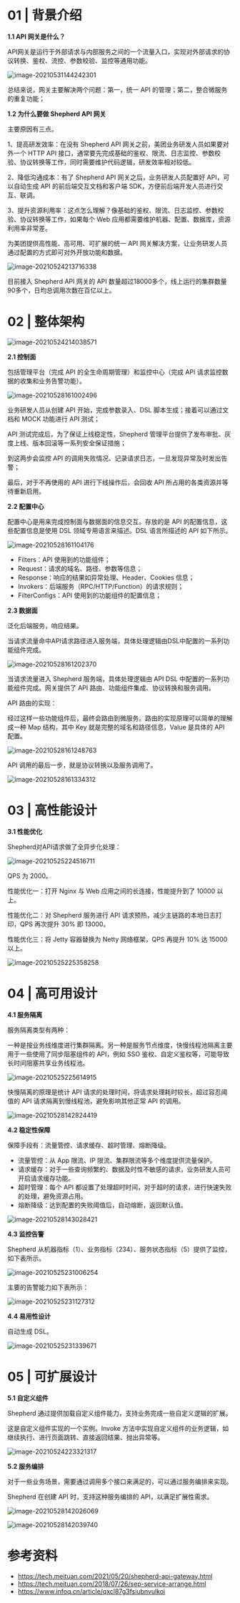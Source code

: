 # 01 | 背景介绍

**1.1 API 网关是什么？**

API网关是运行于外部请求与内部服务之间的一个流量入口，实现对外部请求的协议转换、鉴权、流控、参数校验、监控等通用功能。

![image-20210531144242301](https://technotes.oss-cn-shenzhen.aliyuncs.com/2021/images/20210531144242.png)

总结来说，网关主要解决两个问题：第一，统一 API 的管理；第二，整合微服务的重复功能；

**1.2 为什么要做 Shepherd API 网关** 

主要原因有三点。

1、提高研发效率：在没有 Shepherd API 网关之前，美团业务研发人员如果要对外一个 HTTP API 接口，通常要先完成基础的鉴权、限流、日志监控、参数校验、协议转换等工作，同时需要维护代码逻辑，研发效率相对较低。

2、降低沟通成本：有了 Shepherd API 网关之后，业务研发人员配置好 API，可以自动生成 API 的前后端交互文档和客户端 SDK，方便前后端开发人员进行交互、联调。

3、提升资源利用率：这点怎么理解？像基础的鉴权、限流、日志监控、参数校验、协议转换等工作，如果每个 Web 应用都需要维护机器、配置、数据库，资源利用率非常差。

为美团提供高性能、高可用、可扩展的统一 API 网关解决方案，让业务研发人员通过配置的方式即可对外开放功能和数据。

![image-20210524213716338](https://technotes.oss-cn-shenzhen.aliyuncs.com/2021/images/20210524213716.png)

目前接入 Shepherd API 网关的 API 数量超过18000多个，线上运行的集群数量90多个，日均总调用次数在百亿以上。

# 02 |  整体架构

![image-20210524214038571](https://technotes.oss-cn-shenzhen.aliyuncs.com/2021/images/20210524214038.png)

**2.1 控制面**

包括管理平台（完成 API 的全生命周期管理）和监控中心（完成 API 请求监控数据的收集和业务告警功能）。

![image-20210528161002496](https://technotes.oss-cn-shenzhen.aliyuncs.com/2021/images/20210528161002.png)

业务研发人员从创建 API 开始，完成参数录入、DSL 脚本生成；接着可以通过文档和 MOCK 功能进行 API 测试；

API 测试完成后，为了保证上线稳定性，Shepherd 管理平台提供了发布审批、灰度上线、版本回滚等一系列安全保证措施；

到这两步会监控 API 的调用失败情况、记录请求日志，一旦发现异常及时发出告警；

最后，对于不再使用的 API 进行下线操作后，会回收 API 所占用的各类资源并等待重新启用。

**2.2 配置中心**

配置中心是用来完成控制面与数据面的信息交互。存放的是 API 的配置信息，这些配置信息是使用 DSL 领域专用语言来描述。DSL 语言所描述的 API 如下所示。

![image-20210528161104176](https://technotes.oss-cn-shenzhen.aliyuncs.com/2021/images/20210528161104.png)

- Filters：API 使用到的功能组件；
- Request：请求的域名、路径、参数等信息；
- Response：响应的结果如异常处理、Header、Cookies 信息；
- Invokers：后端服务（RPC/HTTP/Function）的请求规则；
- FilterConfigs：API 使用到的功能组件的配置信息；

**2.3 数据面**

泛化后端服务，响应结果。

当请求流量命中API请求路径进入服务端，具体处理逻辑由DSL中配置的一系列功能组件完成。

![image-20210528161202370](https://technotes.oss-cn-shenzhen.aliyuncs.com/2021/images/20210528161202.png)

当请求流量进入 Shepherd 服务端，具体处理逻辑由 API DSL 中配置的一系列功能组件完成。网关提供了 API 路由、功能组件集成、协议转换和服务调用。

API 路由的实现：

经过这样一些功能组件后，最终会路由到微服务。路由的实现原理可以简单的理解成一种 Map 结构，其中 Key 就是完整的域名和路径信息，Value 是具体的 API 配置。

![image-20210528161248763](https://technotes.oss-cn-shenzhen.aliyuncs.com/2021/images/20210528161248.png)

API 调用的最后一步，就是协议转换以及服务调用了。

![image-20210528161334312](https://technotes.oss-cn-shenzhen.aliyuncs.com/2021/images/20210528161334.png)

# 03 | 高性能设计

**3.1 性能优化**

Shepherd对API请求做了全异步化处理：

![image-20210525224516711](https://technotes.oss-cn-shenzhen.aliyuncs.com/2021/images/20210525224516.png)

QPS 为 2000。

性能优化一：打开 Nginx 与 Web 应用之间的长连接，性能提升到了 10000 以上。

性能优化二：对 Shepherd 服务进行 API 请求预热，减少主链路的本地日志打印，QPS 再次提升 30% 即 13000。

性能优化三：将 Jetty 容器替换为 Netty 网络框架，QPS 再提升 10% 达 15000 以上。

![image-20210525225358258](https://technotes.oss-cn-shenzhen.aliyuncs.com/2021/images/20210525225358.png)

# 04 | 高可用设计

**4.1 服务隔离**

服务隔离类型有两种：

一种是按业务线维度进行集群隔离。另一种是服务节点维度，快慢线程池隔离主要用于一些使用了同步阻塞组件的 API，例如 SSO 鉴权、自定义鉴权等，可能导致长时间阻塞共享业务线程池。

![image-20210525225614915](https://technotes.oss-cn-shenzhen.aliyuncs.com/2021/images/20210525225614.png)

快慢隔离的原理是统计 API 请求的处理时间，将请求处理耗时较长，超过容忍阈值的 API 请求隔离到慢线程池，避免影响其他正常 API 的调用。

![image-20210528142824419](https://technotes.oss-cn-shenzhen.aliyuncs.com/2021/images/20210528142824.png)

**4.2 稳定性保障**

保障手段有：流量管控、请求缓存、超时管理、熔断降级。

- 流量管控：从 App 限流、IP 限流、集群限流等多个维度提供流量保护。
- 请求缓存：对于一些查询频繁的、数据及时性不敏感的请求，业务研发人员可开启请求缓存功能。
- 超时管理：每个 API 都设置了处理超时时间，对于超时的请求，进行快速失败的处理，避免资源占用。
- 熔断降级：达到配置的失败阈值后，自动熔断，返回默认值。

![image-20210528143028421](https://technotes.oss-cn-shenzhen.aliyuncs.com/2021/images/20210528143028.png)

**4.3 监控告警**

Shepherd 从机器指标（1）、业务指标（234）、服务状态指标（5）提供了监控，如下表所示。

![image-20210525231006254](https://technotes.oss-cn-shenzhen.aliyuncs.com/2021/images/20210525231006.png)

主要的告警能力如下表所示：

![image-20210525231127312](https://technotes.oss-cn-shenzhen.aliyuncs.com/2021/images/20210525231127.png)

**4.4 易用性设计**

自动生成 DSL。

![image-20210525231339671](https://technotes.oss-cn-shenzhen.aliyuncs.com/2021/images/20210525231339.png)

# 05 | 可扩展设计

**5.1 自定义组件**

Shepherd 通过提供加载自定义组件能力，支持业务完成一些自定义逻辑的扩展。

这是自定义组件实现的一个实例。Invoke 方法中实现自定义组件的业务逻辑，如继续执行、进行页面跳转、直接返回结果、抛出异常等。

![image-20210524223321317](https://technotes.oss-cn-shenzhen.aliyuncs.com/2021/images/20210524223321.png)

**5.2 服务编排**

对于一些业务场景，需要通过调用多个接口来满足的，可以通过服务编排来实现。

Shepherd 在创建 API 时，支持这种服务编排的 API，以满足扩展性需求。

![image-20210528142026069](https://technotes.oss-cn-shenzhen.aliyuncs.com/2021/images/20210528142026.png)

![image-20210528142039740](https://technotes.oss-cn-shenzhen.aliyuncs.com/2021/images/20210528142039.png)

# 参考资料

- https://tech.meituan.com/2021/05/20/shepherd-api-gateway.html
- https://tech.meituan.com/2018/07/26/sep-service-arrange.html
- https://www.infoq.cn/article/qxcl87g3fsiubnvulkoi